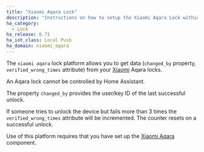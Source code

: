 ```yaml
---
title: "Xiaomi Aqara Lock"
description: "Instructions on how to setup the Xiaomi Aqara Lock within Home Assistant."
ha_category:
  - Lock
ha_release: 0.71
ha_iot_class: Local Push
ha_domain: xiaomi_aqara
---
```



The `xiaomi aqara` lock platform allows you to get data (`changed_by` property, `verified_wrong_times` attribute) from your [Xiaomi](https://www.mi.com/en/) Aqara locks.

An Aqara lock cannot be controlled by Home Assistant.

The property `changed_by` provides the user/key ID of the last successful unlock.

If someone tries to unlock the device but fails more than 3 times the `verified_wrong_times` attribute will be incremented. The counter resets on a successful unlock.

Use of this platform requires that you have set up the [Xiaomi Aqara](/integrations/xiaomi_aqara/) component.


